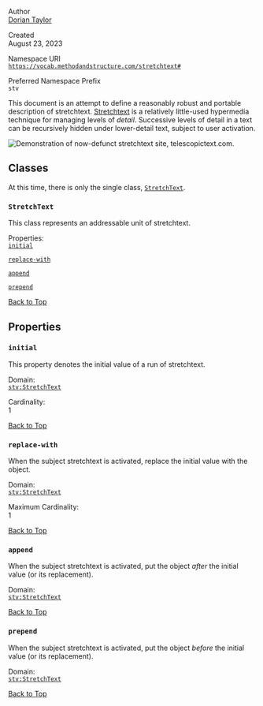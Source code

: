 <div rel="foaf:primaryTopic" resource="#" typeof="owl:Ontology">

Author  
<a href="http://doriantaylor.com/person/dorian-taylor#me"
rel="dct:creator" typeof="foaf:Person"><span property="foaf:name">Dorian
Taylor</span></a>

Created  
August 23, 2023

Namespace URI  
[`https://vocab.methodandstructure.com/stretchtext#`](https://vocab.methodandstructure.com/stretchtext#)

Preferred Namespace Prefix  
`stv`

<span property="rdfs:comment dct:description">This document is an
attempt to define a reasonably robust and portable description of
stretchtext.</span> <a href="https://en.wikipedia.org/wiki/StretchText"
property="dct:references">Stretchtext</a> is a relatively little-used
hypermedia technique for managing levels of *detail*. Successive levels
of detail in a text can be recursively hidden under lower-detail text,
subject to user activation.

![Demonstration of now-defunct stretchtext site,
[`telescopictext.com`](https://web.archive.org/web/20080831005247/http://telescopictext.com/).](https://vocab.methodandstructure.com/telescopictext.gif)

</div>

<div class="section">

## Classes

At this time, there is only the single class,
[`StretchText`](https://vocab.methodandstructure.com/stretchtext#StretchText).

<div id="StretchText" class="section" about="[stv:StretchText]"
typeof="owl:Class">

### `StretchText`

This class represents an addressable unit of stretchtext.

Properties:  
<a href="https://vocab.methodandstructure.com/stretchtext#initial"
rev="rdfs:domain"><code>initial</code></a>

<a href="https://vocab.methodandstructure.com/stretchtext#replace-with"
rev="rdfs:domain"><code>replace-with</code></a>

<a href="https://vocab.methodandstructure.com/stretchtext#append"
rev="rdfs:domain"><code>append</code></a>

<a href="https://vocab.methodandstructure.com/stretchtext#prepend"
rev="rdfs:domain"><code>prepend</code></a>

<a href="https://vocab.methodandstructure.com/stretchtext#"
rel="rdfs:isDefinedBy">Back to Top</a>

</div>

</div>

<div class="section">

## Properties

<div id="initial" class="section" about="[stv:initial]"
typeof="owl:ObjectProperty owl:FunctionalProperty">

### `initial`

This property denotes the initial value of a run of stretchtext.

Domain:  
<a href="https://vocab.methodandstructure.com/stretchtext#StretchText"
rel="rdfs:domain"><code>stv:StretchText</code></a>

Cardinality:  
1

<a href="https://vocab.methodandstructure.com/stretchtext#"
rel="rdfs:isDefinedBy">Back to Top</a>

</div>

<div id="replace-with" class="section" about="[stv:replace-with]"
typeof="owl:ObjectProperty owl:FunctionalProperty">

### `replace-with`

When the subject stretchtext is activated, replace the initial value
with the object.

Domain:  
<a href="https://vocab.methodandstructure.com/stretchtext#StretchText"
rel="rdfs:domain"><code>stv:StretchText</code></a>

Maximum Cardinality:  
1

<a href="https://vocab.methodandstructure.com/stretchtext#"
rel="rdfs:isDefinedBy">Back to Top</a>

</div>

<div id="append" class="section" about="[stv:append]"
typeof="owl:ObjectProperty">

### `append`

When the subject stretchtext is activated, put the object *after* the
initial value (or its replacement).

Domain:  
<a href="https://vocab.methodandstructure.com/stretchtext#StretchText"
rel="rdfs:domain"><code>stv:StretchText</code></a>

<a href="https://vocab.methodandstructure.com/stretchtext#"
rel="rdfs:isDefinedBy">Back to Top</a>

</div>

<div id="prepend" class="section" about="[stv:prepend]"
typeof="owl:ObjectProperty">

### `prepend`

When the subject stretchtext is activated, put the object *before* the
initial value (or its replacement).

Domain:  
<a href="https://vocab.methodandstructure.com/stretchtext#StretchText"
rel="rdfs:domain"><code>stv:StretchText</code></a>

<a href="https://vocab.methodandstructure.com/stretchtext#"
rel="rdfs:isDefinedBy">Back to Top</a>

</div>

</div>
